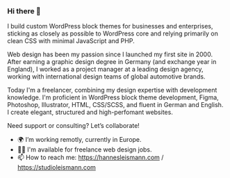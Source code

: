 ### Hi there 👋

I build custom WordPress block themes for businesses and enterprises, sticking as closely as possible to WordPress core and relying primarily on clean CSS with minimal JavaScript and PHP.

Web design has been my passion since I launched my first site in 2000. After earning a graphic design degree in Germany (and exchange year in England), I worked as a project manager at a leading design agency, working with  international design teams of global automotive brands.

Today I'm a freelancer, combining my design expertise with development knowledge. I'm proficient in WordPress block theme development, Figma, Photoshop, Illustrator, HTML, CSS/SCSS, and fluent in German and English. 
I create elegant, structured and high-perfomant websites.

Need support or consulting? Let’s collaborate!

- 🌍 I’m working remotly, currently in Europe.
- 👨‍💻 I'm available for freelance web design jobs.
- 📫 How to reach me: https://hannesleismann.com / https://studioleismann.com
